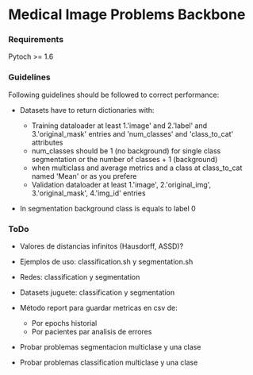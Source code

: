 # Medical Image Problems Backbone

### Requirements

Pytoch >= 1.6 


### Guidelines
Following guidelines should be followed to correct performance:

  - Datasets have to return dictionaries with:
    - Training dataloader at least 1.'image' and 2.'label' and 3.'original_mask' entries and 'num_classes' and 'class_to_cat' attributes
    - num_classes should be 1 (no background) for single class segmentation or the number of classes + 1 (background)
    - when multiclass and average metrics and a class at class_to_cat named 'Mean' or as you prefere
    - Validation dataloader at least 1.'image', 2.'original_img', 3.'original_mask', 4.'img_id' entries

  - In segmentation background class is equals to label 0
  
### ToDo

- Valores de distancias infinitos (Hausdorff, ASSD)?
- Ejemplos de uso: classification.sh y segmentation.sh
- Redes: classification y segmentation
- Datasets juguete: classification y segmentation
- Método report para guardar metricas en csv de: 
  - Por epochs historial
  - Por pacientes par analisis de errores
  
- Probar problemas segmentacion multiclase y una clase
- Probar problemas classification multiclase y una clase  
